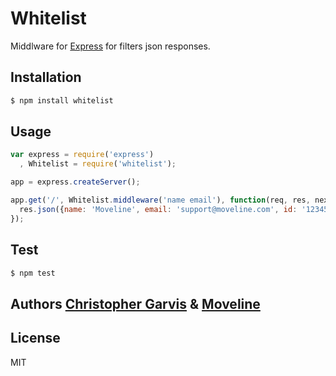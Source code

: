 # Whitelist

Middlware for [Express](http://expressjs.com/)
for filters json responses.

## Installation

```bash
$ npm install whitelist
```

## Usage

```javascript
var express = require('express')
  , Whitelist = require('whitelist');

app = express.createServer();

app.get('/', Whitelist.middleware('name email'), function(req, res, next) {
  res.json({name: 'Moveline', email: 'support@moveline.com', id: '12345'});
});
```

## Test

```bash
$ npm test
```

## Authors [Christopher Garvis][0] & [Moveline][1]

[0]: http://christophergarvis.com
[1]: http://www.moveline.com

## License
MIT
